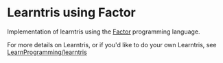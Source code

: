 # Learntris using Factor
Implementation of learntris using the [Factor](https://factorcode.org) programming language.

For more details on Learntris, or if you'd like to do your own Learntris, see [LearnProgramming/learntris](https://github.com/LearnProgramming/learntris)
